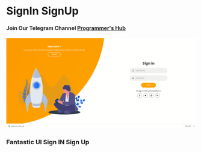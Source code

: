 # SignIn SignUp

#### Join Our Telegram Channel [Programmer's Hub](http://t.me/ProgHub09)

![Login Screen Image](https://github.com/princu09/signIn_signUp/blob/master/SignIn%20SignUp2.gif?raw=true)

### Fantastic UI Sign IN Sign Up
